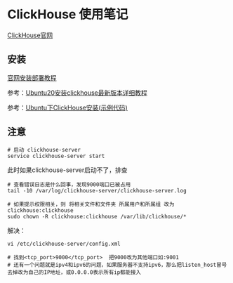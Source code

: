 # ClickHouse 使用笔记

[ClickHouse官网](https://clickhouse.com)

## 安装
[官网安装部署教程](https://clickhouse.com/docs/zh/getting-started/install/)


参考：[Ubuntu20安装clickhouse最新版本详细教程](https://blog.csdn.net/daerzei/article/details/113818931)

参考：[Ubuntu下ClickHouse安装(示例代码)](https://www.136.la/nginx/show-27924.html)

## 注意

```
# 启动 clickhouse-server
service clickhouse-server start
```

此时如果clickhouse-server启动不了，排查
```
# 查看错误日志是什么回事，发现9000端口已被占用
tail -10 /var/log/clickhouse-server/clickhouse-server.log
```
```
# 如果提示权限相关，则 将相关文件和文件夹 所属用户和所属组 改为 clickhouse:clickhouse
sudo chown -R clickhouse:clickhouse /var/lib/clickhouse/*
```
解决：
```
vi /etc/clickhouse-server/config.xml

# 找到<tcp_port>9000</tcp_port>  把9000改为其他端口如:9001
# 还有一个问题就是ipv4和ipv6的问题，如果服务器不支持ipv6，那么把listen_host冒号去掉改为自己的IP地址，或0.0.0.0表示所有ip都能接入 
```